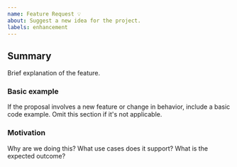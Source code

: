 ```yaml
---
name: Feature Request 💡
about: Suggest a new idea for the project.
labels: enhancement
---
```


<!-- NOTE: Feature requests suggested here are exclusively for jack2. -->

## Summary

Brief explanation of the feature.

### Basic example

If the proposal involves a new feature or change in behavior, include a basic code example. Omit this section if it's not applicable.

### Motivation

Why are we doing this? What use cases does it support? What is the expected outcome?

<!-- We are always happy about new contributors. If you can provide a pull request yourself for the feature that you are proposing, please say so! -->
